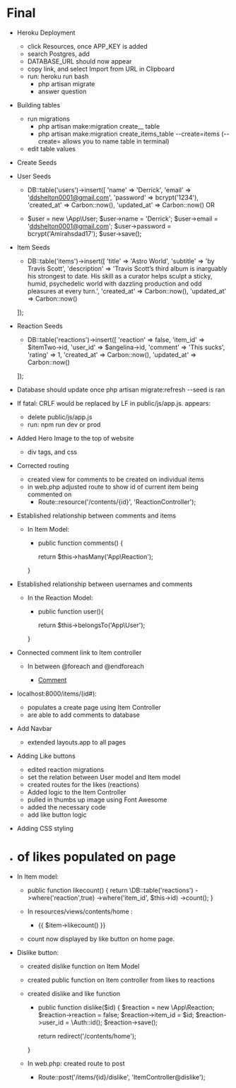 # Final

- Heroku Deployment
  + click Resources, once APP_KEY is added
  + search Postgres, add
  + DATABASE_URL should now appear
  + copy link, and select Import from URL in Clipboard
  + run: heroku run bash
    - php artisan migrate
    - answer question

- Building tables
  + run migrations
    - php artisan make:migration create_<name>_ table
    - php artisan make:migration create_items_table --create=items (--create= allows you to name table in terminal)
  + edit table values

- Create Seeds

- User Seeds
  + DB::table('users')->insert([
    'name' => 'Derrick',
    'email' => 'ddshelton0001@gmail.com',
    'password' => bcrypt('1234'),
    'created_at' => Carbon::now(),
    'updated_at' => Carbon::now()      OR

  + $user = new \App\User;
    $user->name = 'Derrick';
    $user->email = 'ddshelton0001@gmail.com';
    $user->password = bcrypt('Amirahsdad17');
    $user->save();

- Item Seeds
  + DB::table('items')->insert([
    'title' => 'Astro World',
    'subtitle' => 'by Travis Scott',
    'description' => 'Travis Scott’s third album is inarguably his strongest to date. His skill as a curator helps sculpt a sticky, humid, psychedelic world with dazzling production and odd pleasures at every turn.',
    'created_at' => Carbon::now(),
    'updated_at' => Carbon::now()

  ]);

- Reaction Seeds
  + DB::table('reactions')->insert([
    'reaction' => false,
    'item_id' => $itemTwo->id,
    'user_id' => $angelina->id,
    'comment' => 'This sucks',
    'rating' => 1,
    'created_at' => Carbon::now(),
    'updated_at' => Carbon::now()

  ]);

- Database should update once php artisan migrate:refresh --seed is ran
- If fatal: CRLF would be replaced by LF in public/js/app.js. appears:
  + delete public/js/app.js
  + run: npm run dev or prod

- Added Hero Image to the top of website
  + div tags, and css

- Corrected routing
  - created view for comments to be created on individual items
  - in web.php adjusted route to show id of current item being commented on
    + Route::resource('/contents/{id}', 'ReactionController');

- Established relationship between comments and items
  + In Item Model:
    - public function comments() {

      return $this->hasMany('App\Reaction');

    }

- Established relationship between usernames and comments
  + In the Reaction Model:
    - public function user(){

      return $this->belongsTo('App\User');

    }

- Connected comment link to Item controller
  + In between @foreach and @endforeach
    - <p class="text-center"><a href="/items/{{ $item->id }}"> Comment </a></p>

- localhost:8000/items/(id#):
  + populates a create page using Item Controller
  + are able to add comments to database

- Add Navbar
  + extended layouts.app to all pages

- Adding Like buttons
  + edited reaction migrations
  + set the relation between User model and Item model
  + created routes for the likes (reactions)
  + Added logic to the Item Controller
  + pulled in thumbs up image using Font Awesome
  + added the necessary code
  + add like button logic


- Adding CSS styling

- # of likes populated on page
- In Item model:
  + public function likecount() {
    return \DB::table('reactions')
                    ->where('reaction',true)
                    ->where('item_id', $this->id)
                    ->count();
  }

  + In resources/views/contents/home :
    - {{ $item->likecount() }}

  + count now displayed by like button on home page.

- Dislike button:
  + created dislike function on Item Model
  + created public function on Item controller from likes to reactions
  + created dislike and like function
    - public function dislike($id)
    {
        $reaction = new \App\Reaction;
        $reaction->reaction = false;
        $reaction->item_id = $id;
        $reaction->user_id = \Auth::id();
        $reaction->save();

        return redirect('/contents/home');

    }

  + In web.php: created route to post
    - Route::post('/items/{id}/dislike', 'ItemController@dislike');
